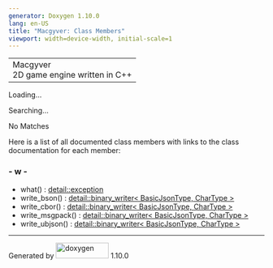 ```yaml
---
generator: Doxygen 1.10.0
lang: en-US
title: "Macgyver: Class Members"
viewport: width=device-width, initial-scale=1
---
```


<div id="top">

<div id="titlearea">

<table data-cellspacing="0" data-cellpadding="0">
<colgroup>
<col style="width: 100%" />
</colgroup>
<tbody>
<tr id="projectrow" class="odd">
<td id="projectalign"><div id="projectname">
Macgyver
</div>
<div id="projectbrief">
2D game engine written in C++
</div></td>
</tr>
</tbody>
</table>

</div>

<div id="main-nav">

</div>

</div>

<div id="MSearchSelectWindow"
onmouseover="return searchBox.OnSearchSelectShow()"
onmouseout="return searchBox.OnSearchSelectHide()"
onkeydown="return searchBox.OnSearchSelectKey(event)">

</div>

<div id="MSearchResultsWindow">

<div id="MSearchResults">

<div class="SRPage">

<div id="SRIndex">

<div id="SRResults">

</div>

<div id="Loading" class="SRStatus">

Loading...

</div>

<div id="Searching" class="SRStatus">

Searching...

</div>

<div id="NoMatches" class="SRStatus">

No Matches

</div>

</div>

</div>

</div>

</div>

<div class="contents">

<div class="textblock">

Here is a list of all documented class members with links to the class
documentation for each member:

</div>

### <span id="index_w"></span>- w -

- what() : <a
  href="classdetail_1_1exception.html#ae75d7315f5f2d85958da6d961375caf0"
  class="el">detail::exception</a>
- write_bson() : <a
  href="classdetail_1_1binary__writer.html#a1aae361b7492825979cbb80245b9c0d6"
  class="el">detail::binary_writer&lt; BasicJsonType, CharType &gt;</a>
- write_cbor() : <a
  href="classdetail_1_1binary__writer.html#ae6ab36b61e8ad346e75d9f9abc983d4c"
  class="el">detail::binary_writer&lt; BasicJsonType, CharType &gt;</a>
- write_msgpack() : <a
  href="classdetail_1_1binary__writer.html#adc3dbefa80134d3530a1b3f1c9629586"
  class="el">detail::binary_writer&lt; BasicJsonType, CharType &gt;</a>
- write_ubjson() : <a
  href="classdetail_1_1binary__writer.html#a972bec9688cbc5673bb482bbe9543e2a"
  class="el">detail::binary_writer&lt; BasicJsonType, CharType &gt;</a>

</div>

------------------------------------------------------------------------

<span class="small">Generated
by [<img src="doxygen.svg" class="footer" width="104" height="31"
alt="doxygen" />](https://www.doxygen.org/index.html) 1.10.0</span>
